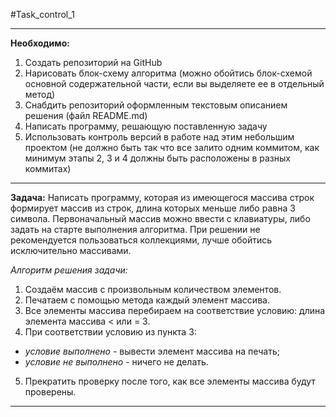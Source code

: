 #Task_control_1
___

**Необходимо:**
1. Создать репозиторий на GitHub 
2. Нарисовать блок-схему алгоритма (можно обойтись блок-схемой основной содержательной части, если вы
выделяете ее в отдельный метод)
3. Снабдить репозиторий оформленным текстовым описанием решения (файл README.md)
4. Написать программу, решающую поставленную задачу 
5. Использовать контроль версий в работе над этим небольшим проектом (не должно быть так что все залито
одним коммитом, как минимум этапы 2, 3 и 4 должны быть расположены в разных коммитах)
___

**Задача:**
Написать программу, которая из имеющегося массива строк формирует массив из строк, длина которых меньше либо равна 3 символа.
Первоначальный массив можно ввести с клавиатуры, либо задать на старте
выполнения алгоритма. 
При решении не рекомендуется пользоваться коллекциями, лучше обойтись исключительно массивами.


*Алгоритм решения задачи:*
1. Создаём массив с произвольным количеством элементов.
2. Печатаем с помощью метода каждый элемент массива.
3. Все элементы массива перебираем на соответствие условию: длина элемента массива < или = 3.
4. При соответствии условию из пункта 3:
* _условие выполнено_ - вывести элемент массива на печать;
* _условие не выполнено_ - ничего не делать.
5. Прекратить проверку после того, как все элементы массива будут проверены.
___
